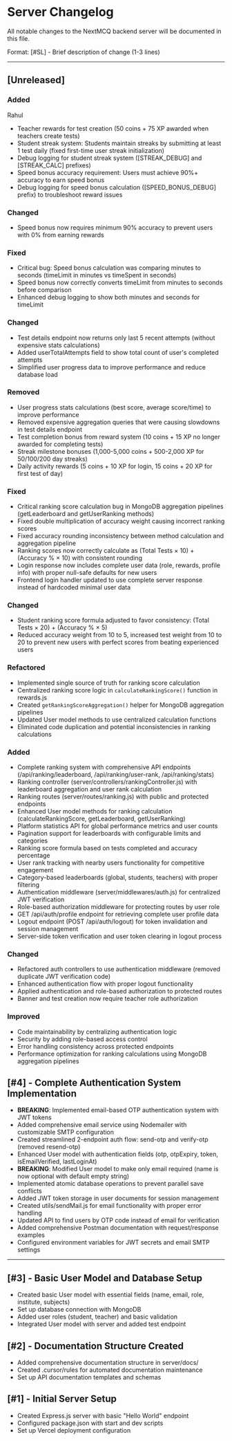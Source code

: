 # Server Changelog

All notable changes to the NextMCQ backend server will be documented in this file.

Format: [#SL] - Brief description of change (1-3 lines)

---

## [Unreleased]
### Added
Rahul
- Teacher rewards for test creation (50 coins + 75 XP awarded when teachers create tests)
- Student streak system: Students maintain streaks by submitting at least 1 test daily (fixed first-time user streak initialization)
- Debug logging for student streak system ([STREAK_DEBUG] and [STREAK_CALC] prefixes)
- Speed bonus accuracy requirement: Users must achieve 90%+ accuracy to earn speed bonus
- Debug logging for speed bonus calculation ([SPEED_BONUS_DEBUG] prefix) to troubleshoot reward issues

### Changed
- Speed bonus now requires minimum 90% accuracy to prevent users with 0% from earning rewards

### Fixed
- Critical bug: Speed bonus calculation was comparing minutes to seconds (timeLimit in minutes vs timeSpent in seconds)
- Speed bonus now correctly converts timeLimit from minutes to seconds before comparison
- Enhanced debug logging to show both minutes and seconds for timeLimit

### Changed
- Test details endpoint now returns only last 5 recent attempts (without expensive stats calculations)
- Added userTotalAttempts field to show total count of user's completed attempts
- Simplified user progress data to improve performance and reduce database load

### Removed
- User progress stats calculations (best score, average score/time) to improve performance
- Removed expensive aggregation queries that were causing slowdowns in test details endpoint
- Test completion bonus from reward system (10 coins + 15 XP no longer awarded for completing tests)
- Streak milestone bonuses (1,000-5,000 coins + 500-2,000 XP for 50/100/200 day streaks)
- Daily activity rewards (5 coins + 10 XP for login, 15 coins + 20 XP for first test of day)

### Fixed
- Critical ranking score calculation bug in MongoDB aggregation pipelines (getLeaderboard and getUserRanking methods)
- Fixed double multiplication of accuracy weight causing incorrect ranking scores
- Fixed accuracy rounding inconsistency between method calculation and aggregation pipeline
- Ranking scores now correctly calculate as (Total Tests × 10) + (Accuracy % × 10) with consistent rounding
- Login response now includes complete user data (role, rewards, profile info) with proper null-safe defaults for new users
- Frontend login handler updated to use complete server response instead of hardcoded minimal user data

### Changed
- Student ranking score formula adjusted to favor consistency: (Total Tests × 20) + (Accuracy % × 5)
- Reduced accuracy weight from 10 to 5, increased test weight from 10 to 20 to prevent new users with perfect scores from beating experienced users

### Refactored
- Implemented single source of truth for ranking score calculation
- Centralized ranking score logic in `calculateRankingScore()` function in rewards.js
- Created `getRankingScoreAggregation()` helper for MongoDB aggregation pipelines
- Updated User model methods to use centralized calculation functions
- Eliminated code duplication and potential inconsistencies in ranking calculations

### Added
- Complete ranking system with comprehensive API endpoints (/api/ranking/leaderboard, /api/ranking/user-rank, /api/ranking/stats)
- Ranking controller (server/controllers/rankingController.js) with leaderboard aggregation and user rank calculation
- Ranking routes (server/routes/ranking.js) with public and protected endpoints
- Enhanced User model methods for ranking calculation (calculateRankingScore, getLeaderboard, getUserRanking)
- Platform statistics API for global performance metrics and user counts
- Pagination support for leaderboards with configurable limits and categories
- Ranking score formula based on tests completed and accuracy percentage
- User rank tracking with nearby users functionality for competitive engagement
- Category-based leaderboards (global, students, teachers) with proper filtering
- Authentication middleware (server/middlewares/auth.js) for centralized JWT verification
- Role-based authorization middleware for protecting routes by user role
- GET /api/auth/profile endpoint for retrieving complete user profile data
- Logout endpoint (POST /api/auth/logout) for token invalidation and session management
- Server-side token verification and user token clearing in logout process

### Changed
- Refactored auth controllers to use authentication middleware (removed duplicate JWT verification code)
- Enhanced authentication flow with proper logout functionality
- Applied authentication and role-based authorization to protected routes
- Banner and test creation now require teacher role authorization

### Improved
- Code maintainability by centralizing authentication logic
- Security by adding role-based access control
- Error handling consistency across protected endpoints
- Performance optimization for ranking calculations using MongoDB aggregation pipelines

## [#4] - Complete Authentication System Implementation
- **BREAKING**: Implemented email-based OTP authentication system with JWT tokens
- Added comprehensive email service using Nodemailer with customizable SMTP configuration
- Created streamlined 2-endpoint auth flow: send-otp and verify-otp (removed resend-otp)
- Enhanced User model with authentication fields (otp, otpExpiry, token, isEmailVerified, lastLoginAt)
- **BREAKING**: Modified User model to make only email required (name is now optional with default empty string)
- Implemented atomic database operations to prevent parallel save conflicts
- Added JWT token storage in user documents for session management
- Created utils/sendMail.js for email functionality with proper error handling
- Updated API to find users by OTP code instead of email for verification
- Added comprehensive Postman documentation with request/response examples
- Configured environment variables for JWT secrets and email SMTP settings

---

## [#3] - Basic User Model and Database Setup
- Created basic User model with essential fields (name, email, role, institute, subjects)
- Set up database connection with MongoDB
- Added user roles (student, teacher) and basic validation
- Integrated User model with server and added test endpoint

## [#2] - Documentation Structure Created
- Added comprehensive documentation structure in server/docs/
- Created .cursor/rules for automated documentation maintenance
- Set up API documentation templates and schemas

## [#1] - Initial Server Setup
- Created Express.js server with basic "Hello World" endpoint
- Configured package.json with start and dev scripts
- Set up Vercel deployment configuration

